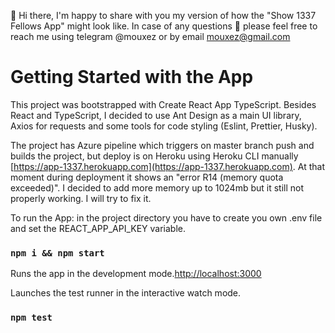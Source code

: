 👋 Hi there,
I'm happy to share with you my version of how the "Show 1337 Fellows App" might look like.
In case of any questions 💬 please feel free to reach me using telegram @mouxez or by email mouxez@gmail.com

# Getting Started with the App
This project was bootstrapped with Create React App TypeScript.
Besides React and TypeScript, I decided to use Ant Design as a main UI library, Axios for requests and some tools for code styling (Eslint, Prettier, Husky).

The project has Azure pipeline which triggers on master branch push and builds the project, but deploy is on Heroku using Heroku CLI manually [https://app-1337.herokuapp.com](https://app-1337.herokuapp.com). At that moment during deployment it shows an "error R14 (memory quota exceeded)". I decided to add more memory up to 1024mb but it still not properly working. I will try to fix it.

To run the App:
 in the project directory you have to create you own .env file and set the REACT_APP_API_KEY variable. 
### `npm i && npm start`
Runs the app in the development mode.[http://localhost:3000](http://localhost:3000)

Launches the test runner in the interactive watch mode.
### `npm test`
